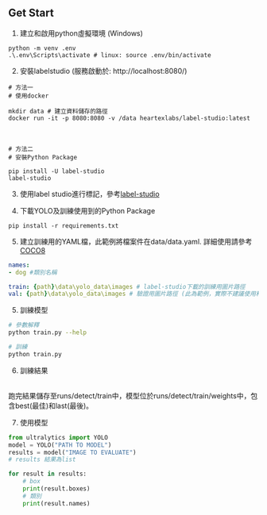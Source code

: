 ## Get Start

1. 建立和啟用python虛擬環境 (Windows)
```shell
python -m venv .env
.\.env\Scripts\activate # linux: source .env/bin/activate
```

2. 安裝labelstudio (服務啟動於: http://localhost:8080/)
```shell
# 方法一 
# 使用docker

mkdir data # 建立資料儲存的路徑
docker run -it -p 8080:8080 -v /data heartexlabs/label-studio:latest
```
<br>

```shell
# 方法二
# 安裝Python Package

pip install -U label-studio
label-studio
```

3. 使用label studio進行標記，參考[label-studio](label_studio)

4. 下載YOLO及訓練使用到的Python Package
```shell
pip install -r requirements.txt
```
5. 建立訓練用的YAML檔，此範例將檔案件在data/data.yaml. 詳細使用請參考[COCO8](https://docs.ultralytics.com/datasets/detect/coco8/)
```yaml
names:
- dog #類別名稱

train: {path}\data\yolo_data\images # label-studio下載的訓練用圖片路徑
val: {path}\data\yolo_data\images # 驗證用圖片路徑 (此為範例，實際不建議使用和train相同資料集)
```

5. 訓練模型
```bash
# 參數解釋
python train.py --help

# 訓練
python train.py
```

6. 訓練結果
<br>
跑完結果儲存至runs/detect/train中，模型位於runs/detect/train/weights中，包含best(最佳)和last(最後)。

7. 使用模型
```python
from ultralytics import YOLO
model = YOLO("PATH TO MODEL")
results = model("IMAGE TO EVALUATE")
# results 結果為list

for result in results:
    # box
    print(result.boxes)
    # 類別
    print(result.names)
```
